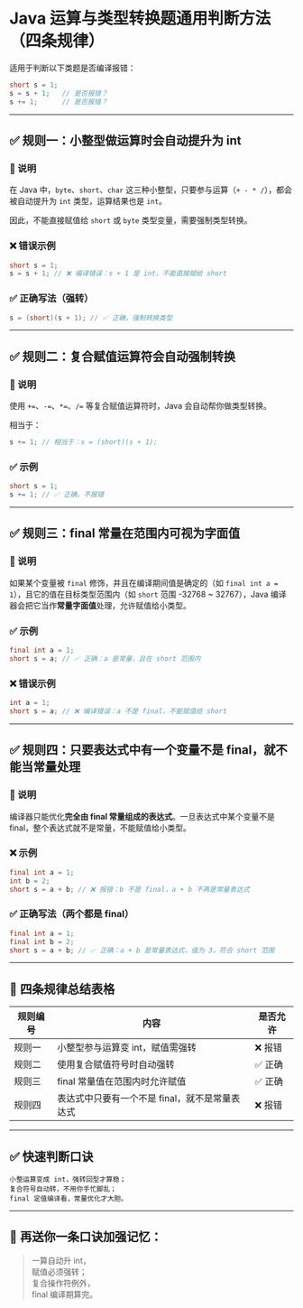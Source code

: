 # Java 运算与类型转换题通用判断方法（四条规律）

适用于判断以下类题是否编译报错：

```java
short s = 1;
s = s + 1;   // 是否报错？
s += 1;      // 是否报错？
```

---

## ✅ 规则一：小整型做运算时会自动提升为 int

### 📘 说明
在 Java 中，`byte`、`short`、`char` 这三种小整型，只要参与运算（`+ - * /`），都会被自动提升为 `int` 类型，运算结果也是 `int`。

因此，不能直接赋值给 `short` 或 `byte` 类型变量，需要强制类型转换。

### ❌ 错误示例

```java
short s = 1;
s = s + 1; // ❌ 编译错误：s + 1 是 int，不能直接赋给 short
```

### ✅ 正确写法（强转）

```java
s = (short)(s + 1); // ✅ 正确，强制转换类型
```

---

## ✅ 规则二：复合赋值运算符会自动强制转换

### 📘 说明
使用 `+=`、`-=`、`*=`、`/=` 等复合赋值运算符时，Java 会自动帮你做类型转换。

相当于：

```java
s += 1; // 相当于：s = (short)(s + 1);
```

### ✅ 示例

```java
short s = 1;
s += 1; // ✅ 正确，不报错
```

---

## ✅ 规则三：final 常量在范围内可视为字面值

### 📘 说明
如果某个变量被 `final` 修饰，并且在编译期间值是确定的（如 `final int a = 1`），且它的值在目标类型范围内（如 `short` 范围 -32768 ~ 32767），Java 编译器会把它当作**常量字面值**处理，允许赋值给小类型。

### ✅ 示例

```java
final int a = 1;
short s = a; // ✅ 正确：a 是常量，且在 short 范围内
```

### ❌ 错误示例

```java
int a = 1;
short s = a; // ❌ 编译错误：a 不是 final，不能赋值给 short
```

---

## ✅ 规则四：只要表达式中有一个变量不是 final，就不能当常量处理

### 📘 说明
编译器只能优化**完全由 final 常量组成的表达式**。一旦表达式中某个变量不是 final，整个表达式就不是常量，不能赋值给小类型。

### ❌ 示例

```java
final int a = 1;
int b = 2;
short s = a + b; // ❌ 报错：b 不是 final，a + b 不再是常量表达式
```

### ✅ 正确写法（两个都是 final）

```java
final int a = 1;
final int b = 2;
short s = a + b; // ✅ 正确：a + b 是常量表达式，值为 3，符合 short 范围
```

---

## 📌 四条规律总结表格

| 规则编号 | 内容 | 是否允许 |
|----------|------|-----------|
| 规则一 | 小整型参与运算变 int，赋值需强转 | ❌ 报错 |
| 规则二 | 使用复合赋值符号时自动强转 | ✅ 正确 |
| 规则三 | final 常量值在范围内时允许赋值 | ✅ 正确 |
| 规则四 | 表达式中只要有一个不是 final，就不是常量表达式 | ❌ 报错 |

---

## ✅ 快速判断口诀

```
小整运算变成 int，强转回型才算稳；
复合符号自动转，不用你手忙脚乱；
final 定值编译看，常量优化才大胆。
```

---

## 🧠 再送你一条口诀加强记忆：

> 一算自动升 int，  
> 赋值必须强转；  
> 复合操作符例外，  
> final 编译期算完。
